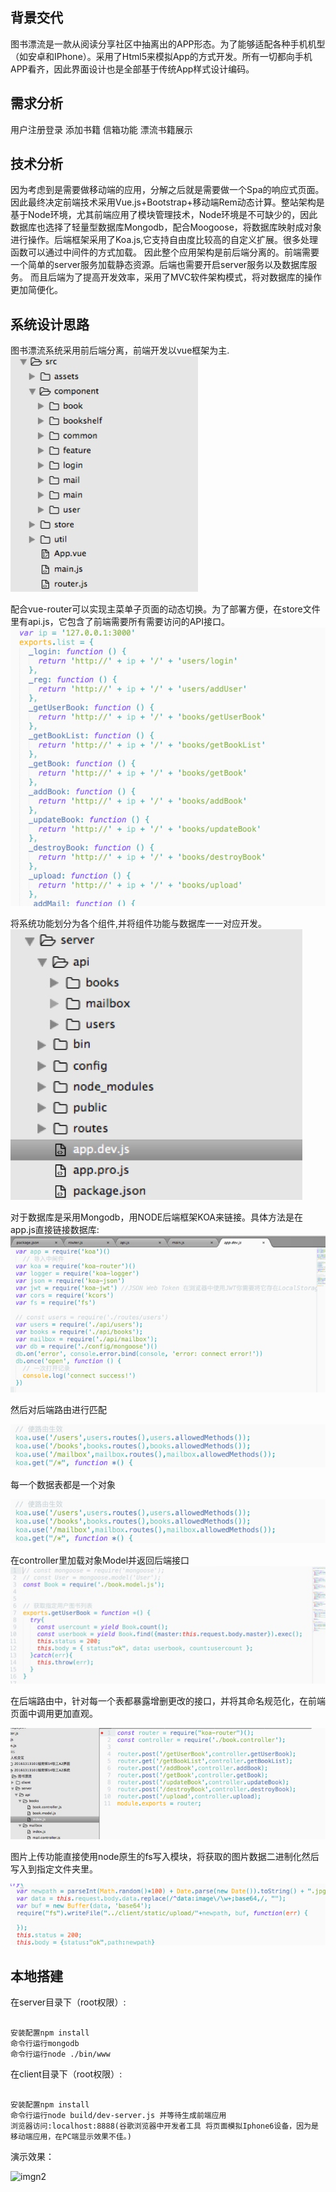 ## 背景交代

图书漂流是一款从阅读分享社区中抽离出的APP形态。为了能够适配各种手机机型（如安卓和IPhone）。采用了Html5来模拟App的方式开发。所有一切都向手机APP看齐，因此界面设计也是全部基于传统App样式设计编码。


## 需求分析

用户注册登录
添加书籍
信箱功能
漂流书籍展示
	
## 技术分析

因为考虑到是需要做移动端的应用，分解之后就是需要做一个Spa的响应式页面。因此最终决定前端技术采用Vue.js+Bootstrap+移动端Rem动态计算。整站架构是基于Node环境，尤其前端应用了模块管理技术，Node环境是不可缺少的，因此数据库也选择了轻量型数据库Mongodb，配合Moogoose，将数据库映射成对象进行操作。后端框架采用了Koa.js,它支持自由度比较高的自定义扩展。很多处理函数可以通过中间件的方式加载。
因此整个应用架构是前后端分离的。前端需要一个简单的server服务加载静态资源。后端也需要开启server服务以及数据库服务。
而且后端为了提高开发效率，采用了MVC软件架构模式，将对数据库的操作更加简便化。




## 系统设计思路
图书漂流系统采用前后端分离，前端开发以vue框架为主.
 ![](media/14864712671314.jpg)

配合vue-router可以实现主菜单子页面的动态切换。为了部署方便，在store文件里有api.js，它包含了前端需要所有需要访问的API接口。
 ![](media/14864712742619.jpg)

将系统功能划分为各个组件,并将组件功能与数据库一一对应开发。
 ![](media/14864712802028.jpg)

对于数据库是采用Mongodb，用NODE后端框架KOA来链接。具体方法是在app.js直接链接数据库:
 ![](media/14864712863590.jpg)

然后对后端路由进行匹配
 
![](media/14864712939847.jpg)


每一个数据表都是一个对象
 
 ![](media/14864713009943.jpg)


在controller里加载对象Model并返回后端接口
 ![](media/14864713813028.jpg)

在后端路由中，针对每一个表都暴露增删更改的接口，并将其命名规范化，在前端页面中调用更加直观。
 
 ![](media/14864713886379.jpg)


图片上传功能直接使用node原生的fs写入模块，将获取的图片数据二进制化然后写入到指定文件夹里。
 
 ![](media/14864713937791.jpg)

## 本地搭建

在server目录下（root权限）:

```

安装配置npm install 
命令行运行mongodb
命令行运行node ./bin/www

```

在client目录下（root权限）:

```

安装配置npm install 
命令行运行node build/dev-server.js 并等待生成前端应用
浏览器访问:localhost:8888(谷歌浏览器中开发者工具 将页面模拟Iphone6设备，因为是移动端应用，在PC端显示效果不佳。)

```

演示效果：

![imgn2](http://haoqiao.qiniudn.com/myread-phone.gif)


